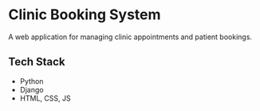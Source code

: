 # Clinic Booking System

A web application for managing clinic appointments and patient bookings.

## Tech Stack
- Python
- Django
- HTML, CSS, JS

